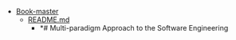 - <a href = "E:\Node_projects\Node_Way\NBase\_Md\_Index\__Closer\_HPW\_Repos_HowProgrammingWorks_17_05_2020\Book-master\cat.Book-master\dir.Book-master.md">Book-master</a>
    - <a href = "E:\Node_projects\Node_Way\NBase\_Md\_Index\__Closer\_HPW\_Repos_HowProgrammingWorks_17_05_2020\Book-master\README.md">README.md</a>
        - *# Multi-paradigm Approach to the Software Engineering
